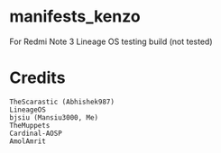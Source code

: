 # manifests_kenzo
For Redmi Note 3 Lineage OS testing build (not tested) 

# Credits
```
TheScarastic (Abhishek987)
LineageOS
bjsiu (Mansiu3000, Me)
TheMuppets
Cardinal-AOSP
AmolAmrit
```
